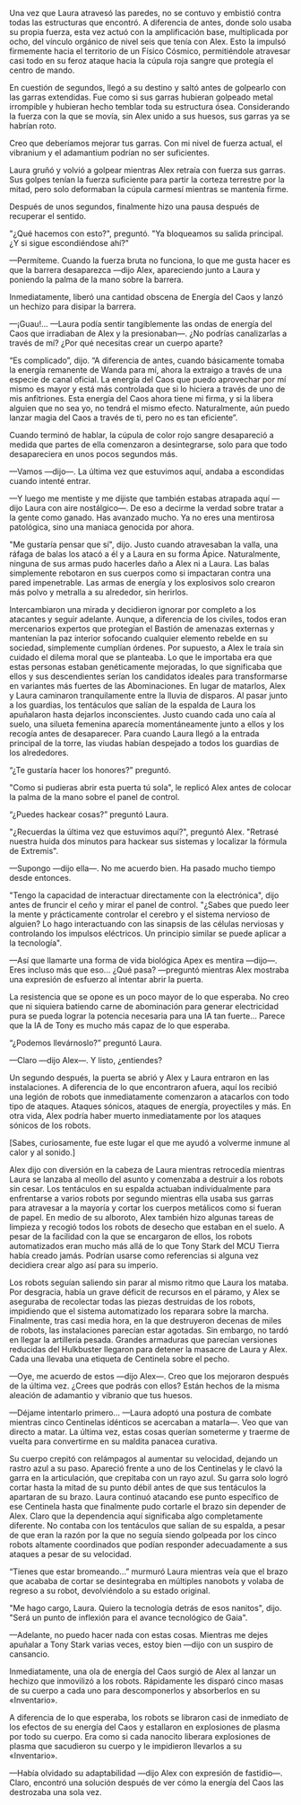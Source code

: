 
Una vez que Laura atravesó las paredes, no se contuvo y embistió contra todas las estructuras que encontró. A diferencia de antes, donde solo usaba su propia fuerza, esta vez actuó con la amplificación base, multiplicada por ocho, del vínculo orgánico de nivel seis que tenía con Alex. Esto la impulsó firmemente hacia el territorio de un Físico Cósmico, permitiéndole atravesar casi todo en su feroz ataque hacia la cúpula roja sangre que protegía el centro de mando.

En cuestión de segundos, llegó a su destino y saltó antes de golpearlo con las garras extendidas. Fue como si sus garras hubieran golpeado metal irrompible y hubieran hecho temblar toda su estructura ósea. Considerando la fuerza con la que se movía, sin Alex unido a sus huesos, sus garras ya se habrían roto.

Creo que deberíamos mejorar tus garras. Con mi nivel de fuerza actual, el vibranium y el adamantium podrían no ser suficientes.

Laura gruñó y volvió a golpear mientras Alex retraía con fuerza sus garras. Sus golpes tenían la fuerza suficiente para partir la corteza terrestre por la mitad, pero solo deformaban la cúpula carmesí mientras se mantenía firme.

Después de unos segundos, finalmente hizo una pausa después de recuperar el sentido.

"¿Qué hacemos con esto?", preguntó. "Ya bloqueamos su salida principal. ¿Y si sigue escondiéndose ahí?"

—Permíteme. Cuando la fuerza bruta no funciona, lo que me gusta hacer es que la barrera desaparezca —dijo Alex, apareciendo junto a Laura y poniendo la palma de la mano sobre la barrera.

Inmediatamente, liberó una cantidad obscena de Energía del Caos y lanzó un hechizo para disipar la barrera.

—¡Guau!... —Laura podía sentir tangiblemente las ondas de energía del Caos que irradiaban de Alex y la presionaban—. ¿No podrías canalizarlas a través de mí? ¿Por qué necesitas crear un cuerpo aparte?

“Es complicado”, dijo. “A diferencia de antes, cuando básicamente tomaba la energía remanente de Wanda para mí, ahora la extraigo a través de una especie de canal oficial. La energía del Caos que puedo aprovechar por mí mismo es mayor y está más controlada que si lo hiciera a través de uno de mis anfitriones. Esta energía del Caos ahora tiene mi firma, y ​​si la libera alguien que no sea yo, no tendrá el mismo efecto. Naturalmente, aún puedo lanzar magia del Caos a través de ti, pero no es tan eficiente”.

Cuando terminó de hablar, la cúpula de color rojo sangre desapareció a medida que partes de ella comenzaron a desintegrarse, solo para que todo desapareciera en unos pocos segundos más.

—Vamos —dijo—. La última vez que estuvimos aquí, andaba a escondidas cuando intenté entrar.

—Y luego me mentiste y me dijiste que también estabas atrapada aquí —dijo Laura con aire nostálgico—. De eso a decirme la verdad sobre tratar a la gente como ganado. Has avanzado mucho. Ya no eres una mentirosa patológica, sino una maniaca genocida por ahora.

"Me gustaría pensar que sí", dijo. Justo cuando atravesaban la valla, una ráfaga de balas los atacó a él y a Laura en su forma Ápice. Naturalmente, ninguna de sus armas pudo hacerles daño a Alex ni a Laura. Las balas simplemente rebotaron en sus cuerpos como si impactaran contra una pared impenetrable. Las armas de energía y los explosivos solo crearon más polvo y metralla a su alrededor, sin herirlos.

Intercambiaron una mirada y decidieron ignorar por completo a los atacantes y seguir adelante. Aunque, a diferencia de los civiles, todos eran mercenarios expertos que protegían el Bastión de amenazas externas y mantenían la paz interior sofocando cualquier elemento rebelde en su sociedad, simplemente cumplían órdenes. Por supuesto, a Alex le traía sin cuidado el dilema moral que se planteaba. Lo que le importaba era que estas personas estaban genéticamente mejoradas, lo que significaba que ellos y sus descendientes serían los candidatos ideales para transformarse en variantes más fuertes de las Abominaciones. En lugar de matarlos, Alex y Laura caminaron tranquilamente entre la lluvia de disparos. Al pasar junto a los guardias, los tentáculos que salían de la espalda de Laura los apuñalaron hasta dejarlos inconscientes. Justo cuando cada uno caía al suelo, una silueta femenina aparecía momentáneamente junto a ellos y los recogía antes de desaparecer. Para cuando Laura llegó a la entrada principal de la torre, las viudas habían despejado a todos los guardias de los alrededores.

“¿Te gustaría hacer los honores?” preguntó.

"Como si pudieras abrir esta puerta tú sola", le replicó Alex antes de colocar la palma de la mano sobre el panel de control.

“¿Puedes hackear cosas?” preguntó Laura.

"¿Recuerdas la última vez que estuvimos aquí?", preguntó Alex. "Retrasé nuestra huida dos minutos para hackear sus sistemas y localizar la fórmula de Extremis".

—Supongo —dijo ella—. No me acuerdo bien. Ha pasado mucho tiempo desde entonces.

"Tengo la capacidad de interactuar directamente con la electrónica", dijo antes de fruncir el ceño y mirar el panel de control. "¿Sabes que puedo leer la mente y prácticamente controlar el cerebro y el sistema nervioso de alguien? Lo hago interactuando con las sinapsis de las células nerviosas y controlando los impulsos eléctricos. Un principio similar se puede aplicar a la tecnología".

—Así que llamarte una forma de vida biológica Apex es mentira —dijo—. Eres incluso más que eso... ¿Qué pasa? —preguntó mientras Alex mostraba una expresión de esfuerzo al intentar abrir la puerta.

La resistencia que se opone es un poco mayor de lo que esperaba. No creo que ni siquiera batiendo carne de abominación para generar electricidad pura se pueda lograr la potencia necesaria para una IA tan fuerte... Parece que la IA de Tony es mucho más capaz de lo que esperaba.

“¿Podemos llevárnoslo?” preguntó Laura.

—Claro —dijo Alex—. Y listo, ¿entiendes?

Un segundo después, la puerta se abrió y Alex y Laura entraron en las instalaciones. A diferencia de lo que encontraron afuera, aquí los recibió una legión de robots que inmediatamente comenzaron a atacarlos con todo tipo de ataques. Ataques sónicos, ataques de energía, proyectiles y más. En otra vida, Alex podría haber muerto inmediatamente por los ataques sónicos de los robots.

[Sabes, curiosamente, fue este lugar el que me ayudó a volverme inmune al calor y al sonido.]

Alex dijo con diversión en la cabeza de Laura mientras retrocedía mientras Laura se lanzaba al meollo del asunto y comenzaba a destruir a los robots sin cesar. Los tentáculos en su espalda actuaban individualmente para enfrentarse a varios robots por segundo mientras ella usaba sus garras para atravesar a la mayoría y cortar los cuerpos metálicos como si fueran de papel. En medio de su alboroto, Alex también hizo algunas tareas de limpieza y recogió todos los robots de desecho que estaban en el suelo. A pesar de la facilidad con la que se encargaron de ellos, los robots automatizados eran mucho más allá de lo que Tony Stark del MCU Tierra había creado jamás. Podrían usarse como referencias si alguna vez decidiera crear algo así para su imperio.

Los robots seguían saliendo sin parar al mismo ritmo que Laura los mataba. Por desgracia, había un grave déficit de recursos en el páramo, y Alex se aseguraba de recolectar todas las piezas destruidas de los robots, impidiendo que el sistema automatizado los reparara sobre la marcha. Finalmente, tras casi media hora, en la que destruyeron decenas de miles de robots, las instalaciones parecían estar agotadas. Sin embargo, no tardó en llegar la artillería pesada. Grandes armaduras que parecían versiones reducidas del Hulkbuster llegaron para detener la masacre de Laura y Alex. Cada una llevaba una etiqueta de Centinela sobre el pecho.

—Oye, me acuerdo de estos —dijo Alex—. Creo que los mejoraron después de la última vez. ¿Crees que podrás con ellos? Están hechos de la misma aleación de adamantio y vibranio que tus huesos.

—Déjame intentarlo primero... —Laura adoptó una postura de combate mientras cinco Centinelas idénticos se acercaban a matarla—. Veo que van directo a matar. La última vez, estas cosas querían someterme y traerme de vuelta para convertirme en su maldita panacea curativa.

Su cuerpo crepitó con relámpagos al aumentar su velocidad, dejando un rastro azul a su paso. Apareció frente a uno de los Centinelas y le clavó la garra en la articulación, que crepitaba con un rayo azul. Su garra solo logró cortar hasta la mitad de su punto débil antes de que sus tentáculos la apartaran de su brazo. Laura continuó atacando ese punto específico de ese Centinela hasta que finalmente pudo cortarle el brazo sin depender de Alex. Claro que la dependencia aquí significaba algo completamente diferente. No contaba con los tentáculos que salían de su espalda, a pesar de que eran la razón por la que no seguía siendo golpeada por los cinco robots altamente coordinados que podían responder adecuadamente a sus ataques a pesar de su velocidad.

“Tienes que estar bromeando…” murmuró Laura mientras veía que el brazo que acababa de cortar se desintegraba en múltiples nanobots y volaba de regreso a su robot, devolviéndolo a su estado original.

"Me hago cargo, Laura. Quiero la tecnología detrás de esos nanitos", dijo. "Será un punto de inflexión para el avance tecnológico de Gaia".

—Adelante, no puedo hacer nada con estas cosas. Mientras me dejes apuñalar a Tony Stark varias veces, estoy bien —dijo con un suspiro de cansancio.

Inmediatamente, una ola de energía del Caos surgió de Alex al lanzar un hechizo que inmovilizó a los robots. Rápidamente les disparó cinco masas de su cuerpo a cada uno para descomponerlos y absorberlos en su «Inventario».

A diferencia de lo que esperaba, los robots se libraron casi de inmediato de los efectos de su energía del Caos y estallaron en explosiones de plasma por todo su cuerpo. Era como si cada nanocito liberara explosiones de plasma que sacudieron su cuerpo y le impidieron llevarlos a su «Inventario».

—Había olvidado su adaptabilidad —dijo Alex con expresión de fastidio—. Claro, encontró una solución después de ver cómo la energía del Caos las destrozaba una sola vez.